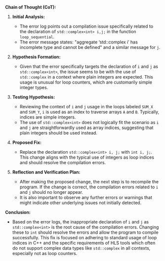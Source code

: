 **Chain of Thought (CoT):**

1. **Initial Analysis:**
   - The error log points out a compilation issue specifically related to the declaration of `std::complex<int> i,j;` in the function `loop_sequential`.
   - The error message states: "aggregate ‘std::complex<int> i’ has incomplete type and cannot be defined" and a similar message for `j`.

2. **Hypothesis Formation:**
   - Given that the error specifically targets the declaration of `i` and `j` as `std::complex<int>`, the issue seems to be with the use of `std::complex` in a context where plain integers are expected. This usage is unusual for loop counters, which are customarily simple integer types.

3. **Testing Hypothesis:**
   - Reviewing the context of `i` and `j` usage in the loops labeled `SUM_X` and `SUM_Y`, `i` is used as an index to traverse arrays `A` and `B`. Typically, indices are simple integers.
   - The use of `std::complex<int>` does not logically fit the scenario as `i` and `j` are straightforwardly used as array indices, suggesting that plain integers should be used instead.

4. **Proposed Fix:**
   - Replace the declaration `std::complex<int> i, j;` with `int i, j;`. This change aligns with the typical use of integers as loop indices and should resolve the compilation errors.

5. **Reflection and Verification Plan:**
   - After making the proposed change, the next step is to recompile the program. If the change is correct, the compilation errors related to `i` and `j` should no longer appear.
   - It is also important to observe any further errors or warnings that might indicate other underlying issues not initially detected.

**Conclusion:**
   - Based on the error logs, the inappropriate declaration of `i` and `j` as `std::complex<int>` is the root cause of the compilation errors. Changing these to `int` should resolve the errors and allow the program to compile successfully. This fix is focused on adhering to standard usage of loop indices in C++ and the specific requirements of HLS tools which often do not support complex data types like `std::complex` in all contexts, especially not as loop counters.